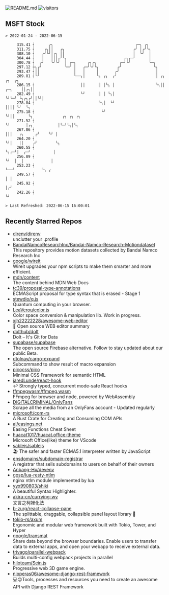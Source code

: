 ![README.md](https://github.com/Gerhut/Gerhut/workflows/README.md/badge.svg)
![visitors](https://visitors.vercel.app/Gerhut/Gerhut?token=8cf69d1f6813d272ef062726b6070c9be4ff72038cfe5a7ded7384a8da65d866)

## MSFT Stock

```
> 2022-01-24 - 2022-06-15

     315.41 ┤      ╭╮                                    ╭─╮ ╭╮                                                  
     311.75 ┤    ╭╮││   ╭╮                              ╭╯ │╭╯╰╮                                                 
     308.10 ┤   ╭╯╰╯│╭╮ ││                              │  ╰╯  │                                                 
     304.44 ┤   │   │││╭╯╰╮                         ╭╮╭─╯      │                                                 
     300.78 ┤  ╭╯   ╰╯╰╯  │ ╭─╮     ╭╮╭╮          ╭─╯╰╯        ╰─╮                                               
     297.12 ┼╮╭╯          ╰─╯ │   ╭─╯╰╯╰╮        ╭╯              ╰╮                                              
     293.47 ┤││               │   │     │       ╭╯                │                                              
     289.81 ┤╰╯               ╰──╮│     ╰╮ ╭╮  ╭╯                 │ ╭╮        ╭╮  ╭╮                             
     286.15 ┤                    ││      │ │╰╮ │                  ╰╮││ ╭─╮    ││╭╮││                             
     282.49 ┤                    ╰╯      │ │ ╰╮│                   ╰╯╰─╯ ╰╮╭╮╭╯││╰╯│                             
     278.84 ┤                            ╰╮│  ╰╯                          ││││ ╰╯  ╰╮                            
     275.18 ┤                             ╰╯                              ╰╯││      ╰╮             ╭╮ ╭╮ ╭╮      
     271.52 ┤                                                               ╰╯       │╭╮           │╰─╯╰╮│╰╮     
     267.86 ┤                                                                        │││   ╭╮     ╭╯    ╰╯ │     
     264.20 ┤                                                                        ╰╯│   ││    ╭╯        ╰╮    
     260.55 ┤                                                                          ╰╮╭─╯│  ╭─╯          │    
     256.89 ┤                                                                           ╰╯  │  │            │    
     253.23 ┤                                                                               ╰──╯            ╰╮ ╭ 
     249.57 ┤                                                                                                │ │ 
     245.92 ┤                                                                                                │╭╯ 
     242.26 ┤                                                                                                ╰╯  

> Last Refreshed: 2022-06-15 16:00:01
```

## Recently Starred Repos

- [direnv/direnv](https://github.com/direnv/direnv)  
  unclutter your .profile
- [BandaiNamcoResearchInc/Bandai-Namco-Research-Motiondataset](https://github.com/BandaiNamcoResearchInc/Bandai-Namco-Research-Motiondataset)  
  This repository provides motion datasets collected by Bandai Namco Research Inc
- [google/wireit](https://github.com/google/wireit)  
  Wireit upgrades your npm scripts to make them smarter and more efficient.
- [mdn/content](https://github.com/mdn/content)  
  The content behind MDN Web Docs
- [tc39/proposal-type-annotations](https://github.com/tc39/proposal-type-annotations)  
  ECMAScript proposal for type syntax that is erased - Stage 1
- [stewdio/q.js](https://github.com/stewdio/q.js)  
  Quantum computing in your browser.
- [LeaVerou/color.js](https://github.com/LeaVerou/color.js)  
  Color space conversion & manipulation lib. Work in progress.
- [xjh22222228/awesome-web-editor](https://github.com/xjh22222228/awesome-web-editor)  
  🔨  Open source WEB editor summary
- [dolthub/dolt](https://github.com/dolthub/dolt)  
  Dolt – It's Git for Data
- [supabase/supabase](https://github.com/supabase/supabase)  
  The open source Firebase alternative. Follow to stay updated about our public Beta.
- [dtolnay/cargo-expand](https://github.com/dtolnay/cargo-expand)  
  Subcommand to show result of macro expansion
- [picocss/pico](https://github.com/picocss/pico)  
  Minimal CSS Framework for semantic HTML
- [jaredLunde/react-hook](https://github.com/jaredLunde/react-hook)  
  ↩ Strongly typed, concurrent mode-safe React hooks
- [ffmpegwasm/ffmpeg.wasm](https://github.com/ffmpegwasm/ffmpeg.wasm)  
  FFmpeg for browser and node, powered by WebAssembly
- [DIGITALCRIMINAL/OnlyFans](https://github.com/DIGITALCRIMINAL/OnlyFans)  
  Scrape all the media from an OnlyFans account - Updated regularly
- [microsoft/com-rs](https://github.com/microsoft/com-rs)  
  A Rust Crate for Creating and Consuming COM APIs
- [ai/easings.net](https://github.com/ai/easings.net)  
  Easing Functions Cheat Sheet
- [huacat1017/huacat.office-theme](https://github.com/huacat1017/huacat.office-theme)  
  Microsoft Office(like) theme for VScode
- [sablejs/sablejs](https://github.com/sablejs/sablejs)  
  🏖️ The safer and faster ECMA5.1 interpreter written by JavaScript
- [ensdomains/subdomain-registrar](https://github.com/ensdomains/subdomain-registrar)  
  A registrar that sells subdomains to users on behalf of their owners
- [Anbang-Hu/devenv](https://github.com/Anbang-Hu/devenv)  
- [gosp/lua-resty-ntlm](https://github.com/gosp/lua-resty-ntlm)  
  nginx ntlm module implemented by lua
- [yyx990803/shiki](https://github.com/yyx990803/shiki)  
  A beautiful Syntax Highlighter.
- [akira-cn/currying-wy](https://github.com/akira-cn/currying-wy)  
  文言之柯裡化法
- [b-zurg/react-collapse-pane](https://github.com/b-zurg/react-collapse-pane)  
  The splittable, draggable, collapsible panel layout library 🎉
- [tokio-rs/axum](https://github.com/tokio-rs/axum)  
  Ergonomic and modular web framework built with Tokio, Tower, and Hyper
- [google/transmat](https://github.com/google/transmat)  
  Share data beyond the browser boundaries. Enable users to transfer data to external apps, and open your webapp to receive external data.
- [trivago/parallel-webpack](https://github.com/trivago/parallel-webpack)  
  Builds multi-config webpack projects in parallel
- [hiloteam/Sein.js](https://github.com/hiloteam/Sein.js)  
  Progressive web 3D game engine.
- [nioperas06/awesome-django-rest-framework](https://github.com/nioperas06/awesome-django-rest-framework)  
   💻😍Tools, processes and resources you need to create an awesome API with Django REST Framework
